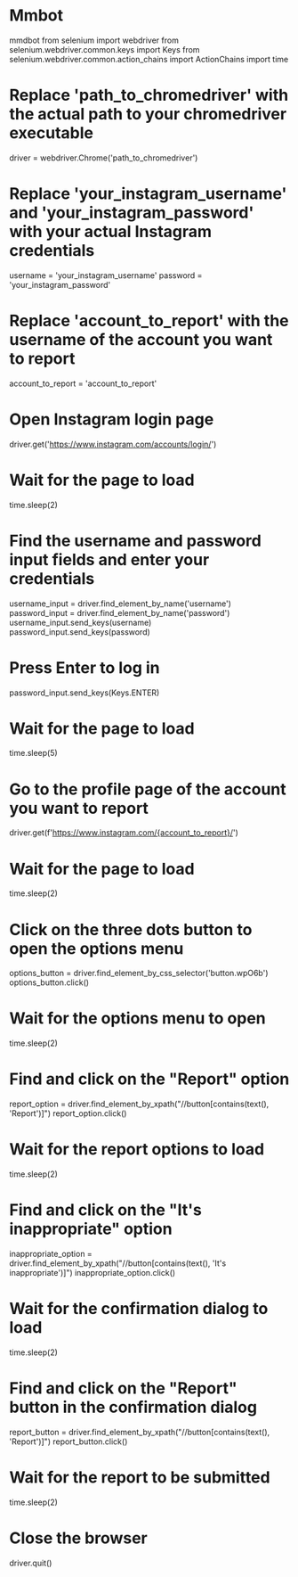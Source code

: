 # Mmbot
mmdbot
from selenium import webdriver
from selenium.webdriver.common.keys import Keys
from selenium.webdriver.common.action_chains import ActionChains
import time

# Replace 'path_to_chromedriver' with the actual path to your chromedriver executable
driver = webdriver.Chrome('path_to_chromedriver')

# Replace 'your_instagram_username' and 'your_instagram_password' with your actual Instagram credentials
username = 'your_instagram_username'
password = 'your_instagram_password'

# Replace 'account_to_report' with the username of the account you want to report
account_to_report = 'account_to_report'

# Open Instagram login page
driver.get('https://www.instagram.com/accounts/login/')

# Wait for the page to load
time.sleep(2)

# Find the username and password input fields and enter your credentials
username_input = driver.find_element_by_name('username')
password_input = driver.find_element_by_name('password')
username_input.send_keys(username)
password_input.send_keys(password)

# Press Enter to log in
password_input.send_keys(Keys.ENTER)

# Wait for the page to load
time.sleep(5)

# Go to the profile page of the account you want to report
driver.get(f'https://www.instagram.com/{account_to_report}/')

# Wait for the page to load
time.sleep(2)

# Click on the three dots button to open the options menu
options_button = driver.find_element_by_css_selector('button.wpO6b')
options_button.click()

# Wait for the options menu to open
time.sleep(2)

# Find and click on the "Report" option
report_option = driver.find_element_by_xpath("//button[contains(text(), 'Report')]")
report_option.click()

# Wait for the report options to load
time.sleep(2)

# Find and click on the "It's inappropriate" option
inappropriate_option = driver.find_element_by_xpath("//button[contains(text(), 'It\'s inappropriate')]")
inappropriate_option.click()

# Wait for the confirmation dialog to load
time.sleep(2)

# Find and click on the "Report" button in the confirmation dialog
report_button = driver.find_element_by_xpath("//button[contains(text(), 'Report')]")
report_button.click()

# Wait for the report to be submitted
time.sleep(2)

# Close the browser
driver.quit()
    
